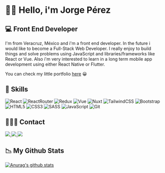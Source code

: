 # ✌🏽 Hello, i'm Jorge Pérez
## 💻 Front End Developer
I'm from Veracruz, México and i'm a front end developer. In the future i would like to become a Full-Stack Web Developer. I really enjoy to build things and solve problems using JavaScript and libraries/frameworks like React or Vue. Also i'm very interested to learn in a long term mobile app development using either React Native or Flutter. 

You can check my little portfolio [here](https://japerezd.github.io/portfolio-resume/Portfolio/) 😀

## 🚀 Skills
![React](https://img.shields.io/badge/React-20232A?style=for-the-badge&logo=react&logoColor=61DAFB)
![ReactRouter](https://img.shields.io/badge/React_Router-CA4245?style=for-the-badge&logo=react-router&logoColor=white)
![Redux](https://img.shields.io/badge/Redux-593D88?style=for-the-badge&logo=redux&logoColor=whit)
![Vue](https://img.shields.io/badge/Vue.js-35495E?style=for-the-badge&logo=vue.js&logoColor=4FC08D)
![Nuxt](https://img.shields.io/badge/nuxt.js-00C58E?style=for-the-badge&logo=nuxtdotjs&logoColor=white)
![TailwindCSS](https://img.shields.io/badge/Tailwind_CSS-38B2AC?style=for-the-badge&logo=tailwind-css&logoColor=white)
![Bootstrap](https://img.shields.io/badge/Bootstrap-563D7C?style=for-the-badge&logo=bootstrap&logoColor=white)
![HTML5](https://img.shields.io/badge/HTML5-E34F26?style=for-the-badge&logo=html5&logoColor=white)
![CSS3](https://img.shields.io/badge/CSS3-1572B6?style=for-the-badge&logo=css3&logoColor=white)
![SASS](https://img.shields.io/badge/Sass-CC6699?style=for-the-badge&logo=sass&logoColor=white)
![JavaScript](https://img.shields.io/badge/JavaScript-F7DF1E?style=for-the-badge&logo=javascript&logoColor=black)
![Git](https://img.shields.io/badge/Git-F05032?style=for-the-badge&logo=git&logoColor=white)

## 🙋🏽‍♂️ Contact

<a href="https://www.linkedin.com/in/jorge-pérez-18a445196" target="_blank">
  <img src="https://img.shields.io/badge/LinkedIn-0077B5?style=for-the-badge&logo=linkedin&logoColor=white"/>
</a>
<a href="https://japerezd.github.io/portfolio-resume/Portfolio/">
  <img src="https://img.shields.io/badge/website-000000?style=for-the-badge&logo=About.me&logoColor=white" />
</a>
<a href="https://github.com/japerezd" target="_blank">
  <img src="https://img.shields.io/badge/GitHub-100000?style=for-the-badge&logo=github&logoColor=white"/>
</a>

## 📉 My Github Stats

[![Anurag's github stats](https://github-readme-stats.vercel.app/api?username=japerezd&show_icons=true&theme=tokyonight)](https://github.com/anuraghazra/github-readme-stats)
